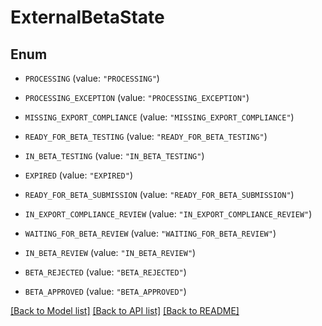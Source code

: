 # ExternalBetaState

## Enum


* `PROCESSING` (value: `"PROCESSING"`)

* `PROCESSING_EXCEPTION` (value: `"PROCESSING_EXCEPTION"`)

* `MISSING_EXPORT_COMPLIANCE` (value: `"MISSING_EXPORT_COMPLIANCE"`)

* `READY_FOR_BETA_TESTING` (value: `"READY_FOR_BETA_TESTING"`)

* `IN_BETA_TESTING` (value: `"IN_BETA_TESTING"`)

* `EXPIRED` (value: `"EXPIRED"`)

* `READY_FOR_BETA_SUBMISSION` (value: `"READY_FOR_BETA_SUBMISSION"`)

* `IN_EXPORT_COMPLIANCE_REVIEW` (value: `"IN_EXPORT_COMPLIANCE_REVIEW"`)

* `WAITING_FOR_BETA_REVIEW` (value: `"WAITING_FOR_BETA_REVIEW"`)

* `IN_BETA_REVIEW` (value: `"IN_BETA_REVIEW"`)

* `BETA_REJECTED` (value: `"BETA_REJECTED"`)

* `BETA_APPROVED` (value: `"BETA_APPROVED"`)


[[Back to Model list]](../README.md#documentation-for-models) [[Back to API list]](../README.md#documentation-for-api-endpoints) [[Back to README]](../README.md)


